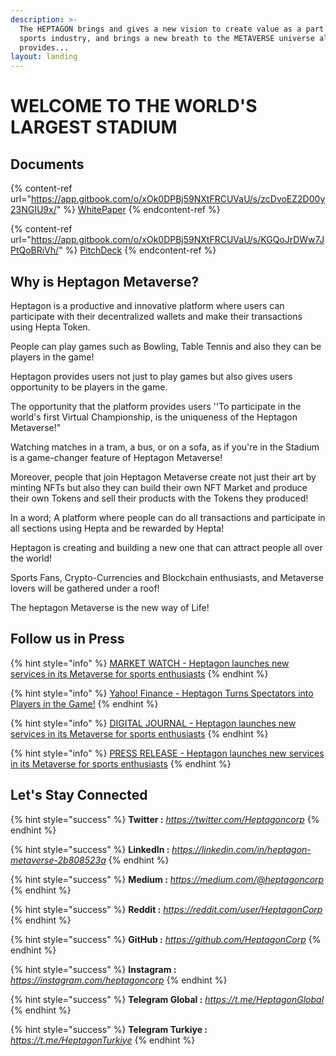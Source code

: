 ```yaml
---
description: >-
  The HEPTAGON brings and gives a new vision to create value as a part of the
  sports industry, and brings a new breath to the METAVERSE universe also
  provides...
layout: landing
---
```


# WELCOME TO THE WORLD'S LARGEST STADIUM

## Documents

{% content-ref url="https://app.gitbook.com/o/xOk0DPBj59NXtFRCUVaU/s/zcDvoEZ2D00y23NGIU9x/" %}
[WhitePaper](https://app.gitbook.com/o/xOk0DPBj59NXtFRCUVaU/s/zcDvoEZ2D00y23NGIU9x/)
{% endcontent-ref %}

{% content-ref url="https://app.gitbook.com/o/xOk0DPBj59NXtFRCUVaU/s/KGQoJrDWw7JPtQoBRiVh/" %}
[PitchDeck](https://app.gitbook.com/o/xOk0DPBj59NXtFRCUVaU/s/KGQoJrDWw7JPtQoBRiVh/)
{% endcontent-ref %}

## Why is Heptagon Metaverse? <a href="#why-heptagon" id="why-heptagon"></a>

Heptagon is a productive and innovative platform where users can participate with their decentralized wallets and make their transactions using Hepta Token.

People can play games such as Bowling, Table Tennis and also they can be players in the game!

Heptagon provides users not just to play games but also gives users opportunity to be players in the game.

The opportunity that the platform provides users ''To participate in the world's first Virtual Championship, is the uniqueness of the Heptagon Metaverse!"

Watching matches in a tram, a bus, or on a sofa, as if you're in the Stadium is a game-changer feature of Heptagon Metaverse!

Moreover, people that join Heptagon Metaverse create not just their art by minting NFTs but also they can build their own NFT Market and produce their own Tokens and sell their products with the Tokens they produced!

In a word; A platform where people can do all transactions and participate in all sections using Hepta and be rewarded by Hepta!

Heptagon is creating and building a new one that can attract people all over the world!

Sports Fans, Crypto-Currencies and Blockchain enthusiasts, and Metaverse lovers will be gathered under a roof!

The heptagon Metaverse is the new way of Life!

## Follow us in Press

{% hint style="info" %}
[MARKET WATCH - Heptagon launches new services in its Metaverse for sports enthusiasts](https://www.marketwatch.com/press-release/heptagon-launches-new-services-in-its-metaverse-for-sports-enthusiasts-2022-08-16?mod=search\_headline)
{% endhint %}

{% hint style="info" %}
[Yahoo! Finance - Heptagon Turns Spectators into Players in the Game!](https://finance.yahoo.com/news/heptagon-turns-spectators-players-game-200000128.html)
{% endhint %}

{% hint style="info" %}
[DIGITAL JOURNAL - Heptagon launches new services in its Metaverse for sports enthusiasts](https://www.digitaljournal.com/pr/heptagon-launches-new-services-in-its-metaverse-for-sports-enthusiasts-)
{% endhint %}

{% hint style="info" %}
[PRESS RELEASE - Heptagon launches new services in its Metaverse for sports enthusiasts](https://www.pressrelease.cc/2022/08/16/heptagon-launches-new-services-in-its-metaverse-for-sports-enthusiasts/)
{% endhint %}

## Let's Stay Connected

{% hint style="success" %}
**Twitter :** _https://twitter.com/Heptagoncorp_
{% endhint %}

{% hint style="success" %}
**LinkedIn :** _https://linkedin.com/in/heptagon-metaverse-2b808523a_
{% endhint %}

{% hint style="success" %}
**Medium :** _https://medium.com/@heptagoncorp_
{% endhint %}

{% hint style="success" %}
**Reddit :** _https://reddit.com/user/HeptagonCorp_
{% endhint %}

{% hint style="success" %}
**GitHub :** _https://github.com/HeptagonCorp_
{% endhint %}

{% hint style="success" %}
**Instagram :** _https://instagram.com/heptagoncorp_
{% endhint %}

{% hint style="success" %}
**Telegram Global :** _https://t.me/HeptagonGlobal_
{% endhint %}

{% hint style="success" %}
**Telegram Turkiye :** _https://t.me/HeptagonTurkiye_
{% endhint %}
